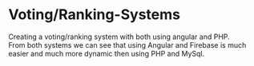 Voting/Ranking-Systems
=========

Creating a voting/ranking system with both using angular and PHP.  
From both systems we can see that using Angular and Firebase is much easier and much more dynamic then using PHP and MySql. 
